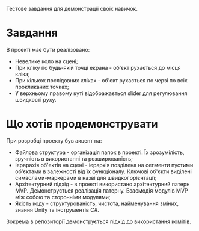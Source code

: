 Тестове завдання для демонстрації своїх навичок.

# Завдання
В проекті має бути реалізовано:
- Невелике коло на сцені;
- При кліку по будь-якій точці екрана - об'єкт рухається до місця кліка;
- При кількох послідовних кліках - об'єкт рухається по черзі по всіх прокликаних точках;
- У верхньому правому куті відображається slider для регулювання швидкості руху.
# Що хотів продемонструвати
При розробці проекту був акцент на:
- Файлова структура - організація папок в проекті. Їх зрозумілість, зручність в використанні та розширюваність;
- Ієрарахія об'єктів на сцені - ієрархія позділена на сегменти пустими об'єктами в залежності від їх функціоналу. Ключові об'єкти виділені символами-маркерами в назві для швидкої орієнтації;
- Архітектурний підхід - в проекті використано архітектурний патерн MVP. Демонструється реалізація патерну. Взаємодія модулів MVP між собою та сторонніми модулями;
- Якість коду - структурованість, чистота, найменування зміних, знання Unity та інструментів C#.

Зокрема в репозиторії демонструється підхід до використання комітів.
